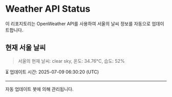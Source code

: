 
# Weather API Status

이 리포지토리는 OpenWeather API를 사용하여 서울의 날씨 정보를 자동으로 업데이트합니다.

## 현재 서울 날씨
> 서울의 현재 날씨: clear sky, 온도: 34.76°C, 습도: 52%

⏳ 업데이트 시간: 2025-07-09 06:30:20 (UTC)

---
자동 업데이트 봇에 의해 관리됩니다.
